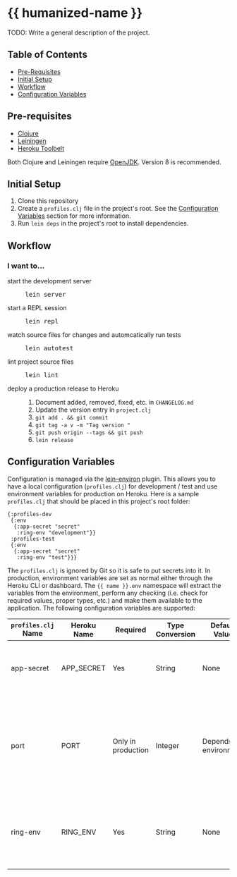 # {{ humanized-name }}

TODO: Write a general description of the project.

## Table of Contents
* [Pre-Requisites](#pre-requisites)
* [Initial Setup](#initial-setup)
* [Workflow](#workflow)
* [Configuration Variables](#configuration-variables)

## Pre-requisites
* [Clojure](https://clojure.org/guides/getting_started)
* [Leiningen](https://leiningen.org/)
* [Heroku Toolbelt](https://devcenter.heroku.com/articles/heroku-cli)

Both Clojure and Leiningen require [OpenJDK](http://openjdk.java.net/install/). Version 8 is recommended.

## Initial Setup
1. Clone this repository
2. Create a `profiles.clj` file in the project's root. See the [Configuration Variables](#configuration-variables) section for more information.
3. Run `lein deps` in the project's root to install dependencies.

## Workflow
### I want to...
<dl>
    <dt>start the development server</dt>
    <dd><pre>lein server</pre></dd>
    <dt>start a REPL session</dt>
    <dd><pre>lein repl</pre></dd>
    <dt>watch source files for changes and automcatically run tests</dt>
    <dd><pre>lein autotest</pre></dd>
    <dt>lint project source files</dt>
    <dd><pre>lein lint</pre></dd>
    <dt>deploy a production release to Heroku</dt>
    <dd>
        <ol>
            <li>Document added, removed, fixed, etc. in <code>CHANGELOG.md</code></li>
            <li>Update the version entry in <code>project.clj</code></li>
            <li><code>git add . && git commit</code></li>
            <li><code>git tag -a v<VERSION> -m "Tag version <VERSION>"</code></li>
            <li><code>git push origin --tags && git push</code></li>
            <li><code>lein release</code></li>
        </ol>
    </dd>
</dl>

## Configuration Variables
Configuration is managed via the [lein-environ](https://github.com/weavejester/environ) plugin. This allows you to have a local configuration (`profiles.clj`) for development / test and use environment variables for production on Heroku. Here is a sample `profiles.clj` that should be placed in this project's root folder:

```
{:profiles-dev
 {:env
  {:app-secret "secret"
   :ring-env "development"}}
 :profiles-test
 {:env
  {:app-secret "secret"
   :ring-env "test"}}}
```

The `profiles.clj` is ignored by Git so it is safe to put secrets into it. In production, environment variables are set as normal either through the Heroku CLI or dashboard. The `{{ name }}.env` namespace will extract the variables from the environment, perform any checking (i.e. check for required values, proper types, etc.) and make them available to the application. The following configuration variables are supported:

<table>
    <thead>
        <tr>
            <th><code>profiles.clj</code> Name</th>
            <th>Heroku Name</th>
            <th>Required</th>
            <th>Type Conversion</th>
            <th>Default Value</th>
            <th>Description</th>
        </tr>
    </thead>
    <tbody>
        <tr>
            <td>app-secret</td>
            <td>APP_SECRET</td>
            <td>Yes</td>
            <td>String</td>
            <td>None</td>
            <td>Application secret used for encrypting session information.</td>
        </tr>
        <tr>
            <td>port</td>
            <td>PORT</td>
            <td>Only in production</td>
            <td>Integer</td>
            <td>Depends on environment</td>
            <td>In development, an available port will automatically be selected. For production, this value must be specified.</td>
        </tr>
        <tr>
            <td>ring-env</td>
            <td>RING_ENV</td>
            <td>Yes</td>
            <td>String</td>
            <td>None</td>
            <td>Mode in which the application will run. Valid values are <strong>development</strong>, <strong>test</strong> and <strong>production</strong></td>
        </tr>
    </tbody>
</table>
